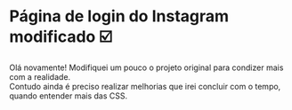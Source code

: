 # Página de login do Instagram modificado :ballot_box_with_check:



Olá novamente! Modifiquei um pouco o projeto original para condizer mais com a realidade. <br>Contudo ainda é preciso realizar melhorias que irei concluir com o tempo, quando entender mais das CSS. 
